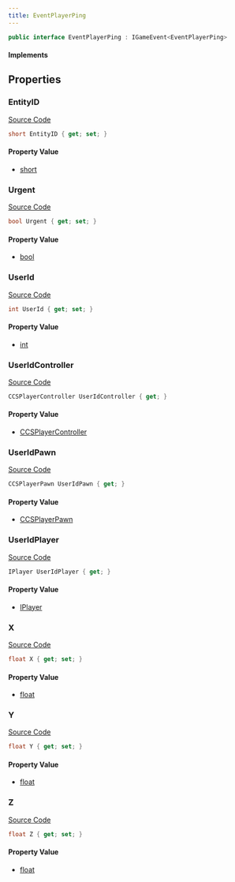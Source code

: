 ```yaml
---
title: EventPlayerPing
---
```


```csharp
public interface EventPlayerPing : IGameEvent<EventPlayerPing>
```

#### Implements

## Properties

### EntityID

[Source Code](https://github.com/swiftly-solution/swiftlys2/blob/beta/managed/src/SwiftlyS2.Generated/GameEvents/Interfaces/EventPlayerPing.cs#L42)

```csharp
short EntityID { get; set; }
```

#### Property Value

- [short](https://learn.microsoft.com/dotnet/api/system.int16)

### Urgent

[Source Code](https://github.com/swiftly-solution/swiftlys2/blob/beta/managed/src/SwiftlyS2.Generated/GameEvents/Interfaces/EventPlayerPing.cs#L62)

```csharp
bool Urgent { get; set; }
```

#### Property Value

- [bool](https://learn.microsoft.com/dotnet/api/system.boolean)

### UserId

[Source Code](https://github.com/swiftly-solution/swiftlys2/blob/beta/managed/src/SwiftlyS2.Generated/GameEvents/Interfaces/EventPlayerPing.cs#L37)

```csharp
int UserId { get; set; }
```

#### Property Value

- [int](https://learn.microsoft.com/dotnet/api/system.int32)

### UserIdController

[Source Code](https://github.com/swiftly-solution/swiftlys2/blob/beta/managed/src/SwiftlyS2.Generated/GameEvents/Interfaces/EventPlayerPing.cs#L22)

```csharp
CCSPlayerController UserIdController { get; }
```

#### Property Value

- [CCSPlayerController](/docs/api/shared/schemadefinitions/ccsplayercontroller)

### UserIdPawn

[Source Code](https://github.com/swiftly-solution/swiftlys2/blob/beta/managed/src/SwiftlyS2.Generated/GameEvents/Interfaces/EventPlayerPing.cs#L28)

```csharp
CCSPlayerPawn UserIdPawn { get; }
```

#### Property Value

- [CCSPlayerPawn](/docs/api/shared/schemadefinitions/ccsplayerpawn)

### UserIdPlayer

[Source Code](https://github.com/swiftly-solution/swiftlys2/blob/beta/managed/src/SwiftlyS2.Generated/GameEvents/Interfaces/EventPlayerPing.cs#L31)

```csharp
IPlayer UserIdPlayer { get; }
```

#### Property Value

- [IPlayer](/docs/api/shared/players/iplayer)

### X

[Source Code](https://github.com/swiftly-solution/swiftlys2/blob/beta/managed/src/SwiftlyS2.Generated/GameEvents/Interfaces/EventPlayerPing.cs#L47)

```csharp
float X { get; set; }
```

#### Property Value

- [float](https://learn.microsoft.com/dotnet/api/system.single)

### Y

[Source Code](https://github.com/swiftly-solution/swiftlys2/blob/beta/managed/src/SwiftlyS2.Generated/GameEvents/Interfaces/EventPlayerPing.cs#L52)

```csharp
float Y { get; set; }
```

#### Property Value

- [float](https://learn.microsoft.com/dotnet/api/system.single)

### Z

[Source Code](https://github.com/swiftly-solution/swiftlys2/blob/beta/managed/src/SwiftlyS2.Generated/GameEvents/Interfaces/EventPlayerPing.cs#L57)

```csharp
float Z { get; set; }
```

#### Property Value

- [float](https://learn.microsoft.com/dotnet/api/system.single)

